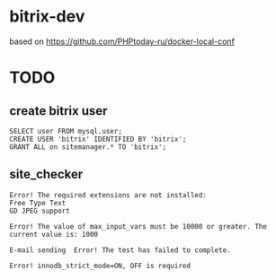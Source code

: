 # bitrix-dev

based on https://github.com/PHPtoday-ru/docker-local-conf

# TODO
## create bitrix user

```
SELECT user FROM mysql.user;
CREATE USER 'bitrix' IDENTIFIED BY 'bitrix';
GRANT ALL on sitemanager.* TO 'bitrix';
```

## site_checker
```
Error! The required extensions are not installed:
Free Type Text
GD JPEG support
```
```
Error! The value of max_input_vars must be 10000 or greater. The current value is: 1000
```
```
E-mail sending	Error! The test has failed to complete.
```
```
Error! innodb_strict_mode=ON, OFF is required
```
